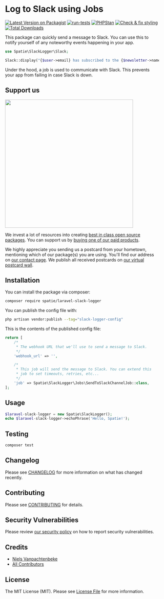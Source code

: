 # Log to Slack using Jobs

[![Latest Version on Packagist](https://img.shields.io/packagist/v/spatie/laravel-slack-logger.svg?style=flat-square)](https://packagist.org/packages/spatie/laravel-slack-logger)
[![run-tests](https://github.com/spatie/laravel-slack-logger/actions/workflows/run-tests.yml/badge.svg)](https://github.com/spatie/laravel-slack-logger/actions/workflows/run-tests.yml)
[![PHPStan](https://github.com/spatie/laravel-slack-logger/actions/workflows/phpstan.yml/badge.svg)](https://github.com/spatie/laravel-slack-logger/actions/workflows/phpstan.yml)
[![Check & fix styling](https://github.com/spatie/laravel-slack-logger/actions/workflows/php-cs-fixer.yml/badge.svg)](https://github.com/spatie/laravel-slack-logger/actions/workflows/php-cs-fixer.yml)
[![Total Downloads](https://img.shields.io/packagist/dt/spatie/laravel-slack-logger.svg?style=flat-square)](https://packagist.org/packages/spatie/laravel-slack-logger)

This package can quickly send a message to Slack. You can use this to notify yourself of any noteworthy events happening in your app.

```php
use Spatie\SlackLogger\Slack;

Slack::display("{$user->email} has subscribed to the {$newsletter->name} newsletter!");
```

Under the hood, a job is used to communicate with Slack. This prevents your app from failing in case Slack is down.

## Support us

[<img src="https://github-ads.s3.eu-central-1.amazonaws.com/laravel-slack-logger.jpg?t=1" width="419px" />](https://spatie.be/github-ad-click/laravel-slack-logger)

We invest a lot of resources into creating [best in class open source packages](https://spatie.be/open-source). You can support us by [buying one of our paid products](https://spatie.be/open-source/support-us).

We highly appreciate you sending us a postcard from your hometown, mentioning which of our package(s) you are using. You'll find our address on [our contact page](https://spatie.be/about-us). We publish all received postcards on [our virtual postcard wall](https://spatie.be/open-source/postcards).

## Installation

You can install the package via composer:

```bash
composer require spatie/laravel-slack-logger
```

You can publish the config file with:

```bash
php artisan vendor:publish --tag="slack-logger-config"
```

This is the contents of the published config file:

```php
return [
    /*
     * The webhook URL that we'll use to send a message to Slack.
     */
    'webhook_url' => '',

    /*
     * This job will send the message to Slack. You can extend this
     * job to set timeouts, retries, etc...
     */
    'job' => Spatie\SlackLogger\Jobs\SendToSlackChannelJob::class,
];
```

## Usage

```php
$laravel-slack-logger = new Spatie\SlackLogger();
echo $laravel-slack-logger->echoPhrase('Hello, Spatie!');
```

## Testing

```bash
composer test
```

## Changelog

Please see [CHANGELOG](CHANGELOG.md) for more information on what has changed recently.

## Contributing

Please see [CONTRIBUTING](.github/CONTRIBUTING.md) for details.

## Security Vulnerabilities

Please review [our security policy](../../security/policy) on how to report security vulnerabilities.

## Credits

- [Niels Vanpachtenbeke](https://github.com/Nielsvanpach)
- [All Contributors](../../contributors)

## License

The MIT License (MIT). Please see [License File](LICENSE.md) for more information.
